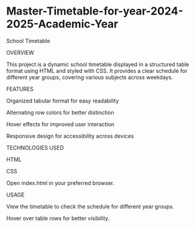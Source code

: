 # Master-Timetable-for-year-2024-2025-Academic-Year
School Timetable

OVERVIEW 

This project is a dynamic school timetable displayed in a structured table format using HTML and styled with CSS. It provides a clear schedule for different year groups, covering various subjects across weekdays.

FEATURES 

Organized tabular format for easy readability

Alternating row colors for better distinction

Hover effects for improved user interaction

Responsive design for accessibility across devices


TECHNOLOGIES USED

HTML

CSS

Open index.html in your preferred browser.


USAGE

View the timetable to check the schedule for different year groups.

Hover over table rows for better visibility.
